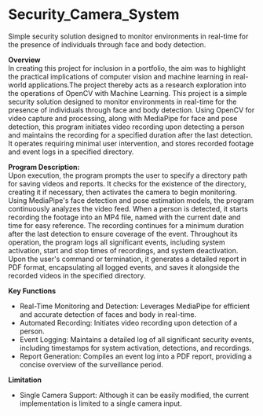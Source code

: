 # Security_Camera_System
Simple security solution designed to monitor environments in real-time for the presence of individuals through face and body detection. 

**Overview**  
In creating this project for inclusion in a portfolio, the aim was to highlight the practical implications of computer vision and machine learning in real-world applications.The project thereby acts as a research exploration into the operations of OpenCV with Machine Learning. 
This project is a simple security solution designed to monitor environments in real-time for the presence of individuals through face and body detection. Using OpenCV for video capture and processing, along with MediaPipe for face and pose detection, this program initiates video recording upon detecting a person and maintains the recording for a specified duration after the last detection. It operates requiring minimal user intervention, and stores recorded footage and event logs in a specified directory.

**Program Description:**  
Upon execution, the program prompts the user to specify a directory path for saving videos and reports. It checks for the existence of the directory, creating it if necessary, then activates the camera to begin monitoring. Using MediaPipe's face detection and pose estimation models, the program continuously analyzes the video feed. When a person is detected, it starts recording the footage into an MP4 file, named with the current date and time for easy reference. The recording continues for a minimum duration after the last detection to ensure coverage of the event. Throughout its operation, the program logs all significant events, including system activation, start and stop times of recordings, and system deactivation. Upon the user's command or termination, it generates a detailed report in PDF format, encapsulating all logged events, and saves it alongside the recorded videos in the specified directory.

**Key Functions**
- Real-Time Monitoring and Detection: Leverages MediaPipe for efficient and accurate detection of faces and body in real-time.
- Automated Recording: Initiates video recording upon detection of a person.   
- Event Logging: Maintains a detailed log of all significant security events, including timestamps for system activation, detections, and recordings.
- Report Generation: Compiles an event log into a PDF report, providing a concise overview of the surveillance period.

**Limitation**
- Single Camera Support: Although it can be easily modified, the current implementation is limited to a single camera input. 
